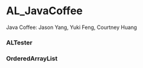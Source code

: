 # AL_JavaCoffee
Java Coffee: Jason Yang, Yuki Feng, Courtney Huang
### ALTester

### OrderedArrayList
